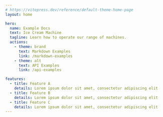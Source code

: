 ```yaml
---
# https://vitepress.dev/reference/default-theme-home-page
layout: home

hero:
  name: Example Docs
  text: Ice Cream Machine
  tagline: Learn how to operate our range of machines.
  actions:
    - theme: brand
      text: Markdown Examples
      link: /markdown-examples
    - theme: alt
      text: API Examples
      link: /api-examples

features:
  - title: Feature A
    details: Lorem ipsum dolor sit amet, consectetur adipiscing elit
  - title: Feature B
    details: Lorem ipsum dolor sit amet, consectetur adipiscing elit
  - title: Feature C
    details: Lorem ipsum dolor sit amet, consectetur adipiscing elit
---
```


